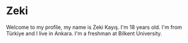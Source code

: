 # Zeki
Welcome to my profile, my name is Zeki Kayış. I'm 18 years old. I'm from Türkiye and I live in Ankara. I'm a freshman at Bilkent University. 

